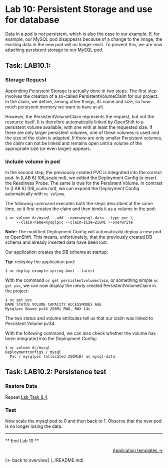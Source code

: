 # Lab 10: Persistent Storage and use for database

Data in a pod is not persistent, which is also the case in our example. If, for example, our MySQL pod disappears because of a change to the image, the existing data in the new pod will no longer exist. To prevent this, we are now attaching persistent storage to our MySQL pod.

## Task: LAB10.1:

### Storage Request

Appending Persistent Storage is actually done in two steps. The first step involves the creation of a so-called PersistentVolumeClaim for our project. In the claim, we define, among other things, its name and size, so how much persistent memory we want to have at all.

However, the PersistentVolumeClaim represents the request, but not the resource itself. It is therefore automatically linked by OpenShift to a persistent volume available, with one with at least the requested size. If there are only larger persistent volumes, one of these volumes is used and the size of the claim is adapted. If there are only smaller Persistent volumes, the claim can not be linked and remains open until a volume of the appropriate size (or even larger) appears.


### Include volume in pod

In the second step, the previously created PVC is integrated into the correct pod. In [LAB 6] (06_scale.md), we edited the Deployment Config to insert the Readiness Probe. The same is true for the Persistent Volume. In contrast to [LAB 6] (06_scale.md), we can expand the Deployment Config automatically with `oc volume`.

The following command executes both the steps described at the same time, so it first creates the claim and then binds it as a volume in the pod:

```
$ oc volume dc/mysql --add --name=mysql-data --type pvc \
     --claim-name=mysqlpvc --claim-size=256Mi --overwrite
```
**Note:** The modified Deployment Config will automatically deploy a new pod to OpenShift. This means, unfortunately, that the previously created DB schema and already inserted data have been lost.

Our application creates the DB schema at startup.

**Tip:** redeploy the application pod:

```
$ oc deploy example-spring-boot --latest
```

With the command `oc get persistentvolumeclaim`, or something simple `oc get pvc`, we can now display the newly created PersistentVolumeClaim in the project:

```
$ oc get pvc
NAME STATUS VOLUME CAPACITY ACCESSMODES AGE
Mysqlpvc Bound pv34 256Mi RWO, RWX 14s
```
The two status and volume attributes tell us that our claim was linked to Persistent Volume pv34.

With the following command, we can also check whether the volume has been integrated into the Deployment Config:
```
$ oc volume dc/mysql
Deploymentconfigs / mysql
  Pvc / mysqlpvc (allocated 256MiB) as mysql-data
```

## Task: LAB10.2: Persistence test

### Restore Data

Repeat [Lab Task 8.4](08_database.md#Solution-lab84).


### Test

Now scale the mysql pod to 0 and then back to 1. Observe that the new pod is no longer losing the data.

---

** End Lab 10 **

<p width = "100px" align = "right"> <a href="11_template.md"> Application templates → </a> </p>
[← back to overview] (../README.md)
